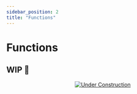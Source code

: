 ```yaml
---
sidebar_position: 2
title: "Functions"
---
```


# Functions

## WIP 🚧

<p align="center">
  <a href="#">
    <img src="/img/oi/cat.png" alt="Under Construction" />
  </a>
</p>

